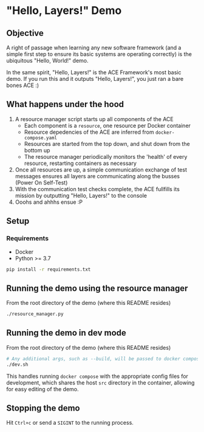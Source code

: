 # "Hello, Layers!" Demo

## Objective

A right of passage when learning any new software framework (and a simple first step to ensure its basic systems are operating correctly) is the ubiquitous "Hello, World!" demo.

In the same spirit, "Hello, Layers!" is the ACE Framework's most basic demo. If you run this and it outputs "Hello, Layers!", you just ran a bare bones ACE :)

## What happens under the hood

1. A resource manager script starts up all components of the ACE
   * Each component is a `resource`, one resource per Docker container
   * Resource depedencies of the ACE are inferred from `docker-compose.yaml`
   * Resources are started from the top down, and shut down from the bottom up
   * The resource manager periodically monitors the 'health' of every resource, restarting containers as necessary
2. Once all resources are up, a simple communication exchange of test messages ensures all layers are communicating along the busses (Power On Self-Test)
3. With the communication test checks complete, the ACE fullfills its mission by outputting "Hello, Layers!" to the console
4. Ooohs and ahhhs ensue :P

## Setup

### Requirements

* Docker
* Python >= 3.7

```sh
pip install -r requirements.txt
```

## Running the demo using the resource manager

From the root directory of the demo (where this README resides)

```sh
./resource_manager.py
```

## Running the demo in dev mode

From the root directory of the demo (where this README resides)

```sh
# Any additional args, such as --build, will be passed to docker compose
./dev.sh
```

This handles running `docker compose` with the appropriate config files for development, which shares the host `src` directory in the container, allowing for easy editing of the demo.

## Stopping the demo

Hit `Ctrl+c` or send a `SIGINT` to the running process.
